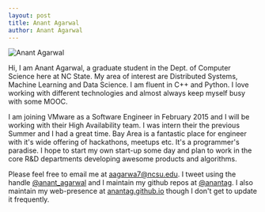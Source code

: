 ```yaml
---
layout: post
title: Anant Agarwal
author: Anant Agarwal
---
```


![Anant Agarwal]({{site.url}}/img/anantagarwal.jpg)


Hi, I am Anant Agarwal, a graduate student in the Dept. of Computer Science here at NC State. My area of interest are Distributed Systems, Machine Learning and Data Science. I am fluent in C++ and Python. I love working with different technologies and almost always keep myself busy with some MOOC. 

I am joining VMware as a Software Engineer in February 2015 and I will be working with their High Availability team. I was intern their the previous Summer and I had a great time. Bay Area is a fantastic place for engineer with it's wide offering of hackathons, meetups etc. It's a programmer's paradise. I hope to start my own start-up some day and plan to work in the core R&D departments developing awesome products and algorithms.

Please feel free to email me at aagarwa7@ncsu.edu. I tweet using the handle [@anant_agarwal](http://twitter.com/anant_agarwal) and I maintain my github repos at [@anantag](http://github.com/anantag). I also maintain my web-presence at [anantag.github.io](http://anantag.github.io) though I don't get to update it frequently.
